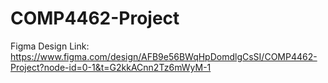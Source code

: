 # COMP4462-Project

Figma Design Link: https://www.figma.com/design/AFB9e56BWqHpDomdlgCsSI/COMP4462-Project?node-id=0-1&t=G2kkACnn2Tz6mWyM-1 
